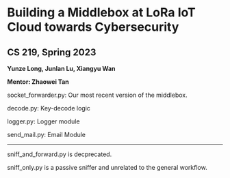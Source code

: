 Building a Middlebox at LoRa IoT Cloud towards Cybersecurity
===============

CS 219, Spring 2023
-------------------
**Yunze Long, Junlan Lu, Xiangyu Wan**

**Mentor: Zhaowei Tan**

socket_forwarder.py: Our most recent version of the middlebox.

decode.py: Key-decode logic

logger.py: Logger module

send_mail.py: Email Module

--------------------------------------------
sniff_and_forward.py is decprecated.

sniff_only.py is a passive sniffer and unrelated to the general workflow.